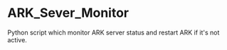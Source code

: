 # ARK_Sever_Monitor
Python script which monitor ARK server status and restart ARK if it's not active.
